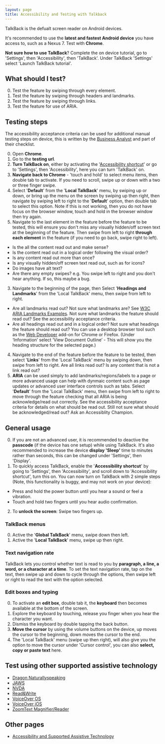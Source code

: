 ```yaml
---
layout: page
title: Accessibility and Testing with Talkback
---
```


TalkBack is the defualt screen reader on Android devices. 

It's recommended to use the **latest and fastest Android device** you have access to, such as a Nexus 7. Test with **Chrome**.

**Not sure how to use TalkBack**? Complete the on device tutorial, go to 'Settings', then 'Accessibility', then 'TalkBack'. Under TalkBack 'Settings' select 'Launch TalkBack tutorial'. 

## What should I test?
0. Test the feature by swiping through every element.
1. Test the feature by swiping through headers and landmarks.
2. Test the feature by swiping through links.
2. Test the feature for use of ARIA.

## Testing steps

The accessibility acceptance criteria can be used for additional manual testing steps on device, this is written by the [Business Analyst](accessibility-news-and-business-analysts) and part of their checklist.

0. Open **Chrome**.
1. Go to the **testing url**.
0. **Turn TalkBack on**, either by activating the '[Accessibility shortcut](#accessibility-shortcut)' or go to 'Settings', then 'Accessibility', here you can turn 'TalkBack' on. 
1. **Navigate back to Chrome** - 'touch and hold' to select menu items, then double tab to activate. If you need to scroll, swipe up or down with a two or three finger swipe.
2. Select '**Default**' from the '**Local TalkBack**' menu, by swiping up or down, or bring up the menu on the screen by swiping up then right, then navigate by swiping left to right to the '**Default**' option, then double tab to select this option. Note if this is not working, then you do not have focus on the browser window, touch and hold in the browser window then try again.
2. Navigate to the last element in the feature before the feature to be tested, this will ensure you don't miss any visually hidden/off screen text at the beginning of the feature. Then swipe from left to right **through each element** in the feature (if you need to go back, swipe right to left). 
- Is the all the content read out and make sense? 
- Is the content read out in a logical order following the visual order? 
- Is any content read out more than once?
- Is any visually hidden/off screen text read out, such as for icons?
- Do images have alt text?
- Are there any empty swipes? e.g. You swipe left to right and you don't hear anything. If so, this maybe a bug.
3. Navigate to the beginning of the page, then Select '**Headings and Landmarks**' from the 'Local TalkBack' menu, then swipe from left to right.
- Are all landmarks read out? Not sure what landmarks are? See [W3C ARIA Landmarks Examples](https://w3c.github.io/aria-practices/examples/landmarks/index.html). Not sure what landmarks the feature should read out? See the accessibility acceptance criteria.
- Are all headings read out and in a logical order? Not sure what headings the feature should read out? You can use a desktop browser tool such as the [Web Developer](https://chrome.google.com/webstore/detail/web-developer/bfbameneiokkgbdmiekhjnmfkcnldhhm) add-on for Chrome or Firefox. (Under ‘Information’ select ‘View Document Outline’ - This will show you the heading structure for the selected page.) 
4. Navigate to the end of the feature before the feature to be tested, then select '**Links**' from the 'Local TalkBack' menu by swiping down, then swipe from left to right. Are all links read out? Is any content that is not a link read out?
5. **ARIA** can be used simply to add landmarks/regions/labels to a page or more advanced usage can help with dynmaic content such as page updates or advanced user interface controls such as tabs. Select '**Default**' from the 'Local TalkBack' menu, then swipe from left to right to move through the feature checking that all ARIA is being acknowledge/read out correctly. See the accessibility acceptance criteria for details on what should be read out. Still not sure what should be acknowledged/read out? Ask an Accessiblity Champion.

## General usage

0. If you are not an advanced user, it is recommended to deactive the **passcode** (if the device has one setup) while using TalkBack. It's also recommended to increase the device **display 'Sleep'** time to minutes rather than seconds, this can be changed under 'Settings', then 'Display'.
1. To quickly access TalkBack, enable the '**<a name="accessibility-shortcut"></a>Accessibility shortcut**' by going to 'Settings', then 'Accessibility', and scroll down to 'Accessibility shortcut', turn this on. You can now turn on TalkBack with 2 simple steps (Note, this functionality is buggy, and may not work on your device):
- Press and hold the power button until you hear a sound or feel a vibration.
- Touch and hold two fingers until you hear audio confirmation.
2. To **unlock the screen**: Swipe two fingers up.

### TalkBack menus

0. Active the '**Global TalkBack**' menu, swipe down then left.
1. Active the '**Local TalkBack**' menu, swipe up then right.

### Text navigation rate

TalkBack lets you control whether text is read to you by **paragraph, a line, a word, or a character at a time**. To set the text navigation rate, tap on the text, then swipe up and down to cycle through the options, then swipe left or right to read the text with the option selected.

### Edit boxes and typing

0. To activate an **edit box**, double tab it, the **keyboard** then becomes available at the bottom of the screen.
1. Explore the keyboard by touching, release you finger when you hear the character you want.
2. Dismiss the keyboard by double tapping the back button.
3. **Move the cursor** by using the volume buttons on the device, up moves the cursor to the beginning, down moves the cursor to the end.
4. The 'Local TalkBack' menu (swipe up then right), will also give you the option to move the cursor under 'Cursor control', you can also **select, copy or paste text** here.

## Test using other supported assistive technology

- [Dragon Naturallyspeaking](accessibility-and-testing-with-dragon)
- [JAWS](accessibility-and-testing-with-jaws)
- [NVDA](accessibility-and-testing-with-nvda)
- [Read&Write](accessibility-and-testing-with-read-and-write)
- [VoiceOver OS](accessibility-and-testing-with-voiceover-os)
- [VoiceOver iOS](accessibility-and-testing-with-voiceover-ios)
- [ZoomText Magnifier/Reader](accessibility-and-testing-with-zoomtext)

## Other pages

- [Accessibility and Supported Assistive Technology](accessibility-and-supported-assistive-technology)